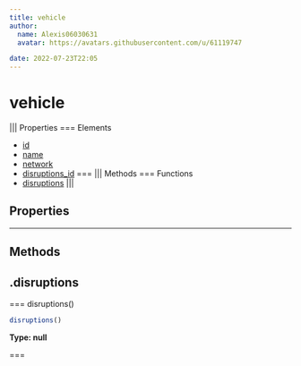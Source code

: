 ```yaml
---
title: vehicle
author:
  name: Alexis06030631
  avatar: https://avatars.githubusercontent.com/u/61119747

date: 2022-07-23T22:05
---
```


# vehicle

||| Properties
=== Elements
- [id](#id)
- [name](#name)
- [network](#network)
- [disruptions_id](#disruptions_id)
===
||| Methods
=== Functions
- [disruptions](#disruptions)
|||
## Properties
---
## Methods
## .disruptions

=== disruptions()




```javascript
disruptions()
```
**Type: null**

===

